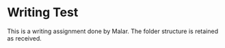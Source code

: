 # Writing Test
This is a writing assignment done by Malar. The folder structure is retained as received.
